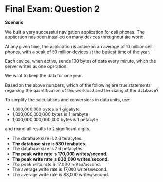 # Final Exam: Question 2

**Scenario**

We built a very successful navigation application for cell phones. The application has been installed on many devices throughout the world.

At any given time, the application is active on an average of 10 million cell phones, with a peak of 50 million devices at the busiest time of the year.

Each device, when active, sends 100 bytes of data every minute, which the server writes as one operation.

We want to keep the data for one year.

Based on the above numbers, which of the following are true statements regarding the quantification of this workload and the sizing of the database?

To simplify the calculations and conversions in data units, use:

- 1,000,000,000 bytes is 1 gigabyte
- 1,000,000,000,000 bytes is 1 terabyte
- 1,000,000,000,000,000 bytes is 1 petabyte

and round all results to 2 significant digits.



- The database size is 2.6 terabytes.
- **The database size is 530 terabytes.**
- The database size is 2.6 petabytes.
- **The peak write rate is 170,000 writes/second.**
- **The peak write rate is 830,000 writes/second.**
- The peak write rate is 17,000 writes/second.
- The average write rate is 17,000 writes/second.
- The average write rate is 83,000 writes/second.
